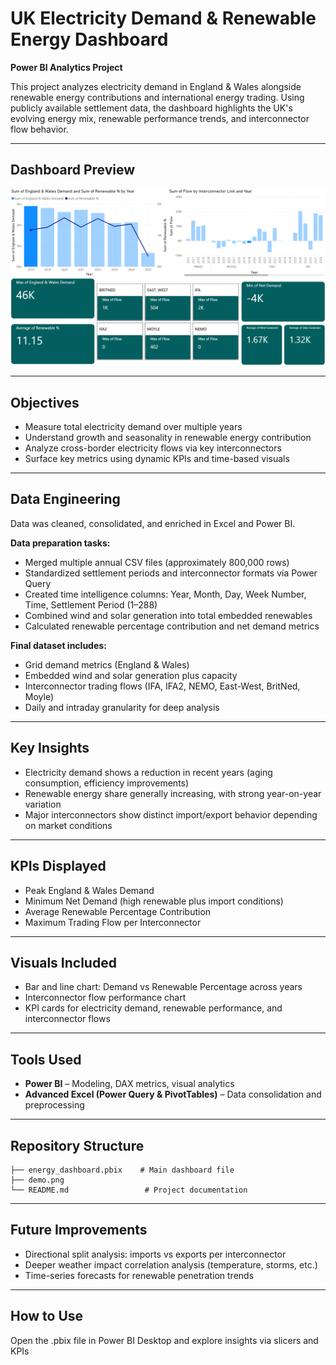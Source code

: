 # UK Electricity Demand & Renewable Energy Dashboard

**Power BI Analytics Project**

This project analyzes electricity demand in England & Wales alongside renewable energy contributions and international energy trading. Using publicly available settlement data, the dashboard highlights the UK's evolving energy mix, renewable performance trends, and interconnector flow behavior.

---

## Dashboard Preview

![alt text](https://github.com/Alexandercheng-rsch/UK-Electricity-Demand-Dashboard/blob/main/demo.png)

---

## Objectives

- Measure total electricity demand over multiple years
- Understand growth and seasonality in renewable energy contribution
- Analyze cross-border electricity flows via key interconnectors
- Surface key metrics using dynamic KPIs and time-based visuals

---

## Data Engineering

Data was cleaned, consolidated, and enriched in Excel and Power BI.

**Data preparation tasks:**
- Merged multiple annual CSV files (approximately 800,000 rows)
- Standardized settlement periods and interconnector formats via Power Query
- Created time intelligence columns: Year, Month, Day, Week Number, Time, Settlement Period (1–288)
- Combined wind and solar generation into total embedded renewables
- Calculated renewable percentage contribution and net demand metrics

**Final dataset includes:**
- Grid demand metrics (England & Wales)
- Embedded wind and solar generation plus capacity
- Interconnector trading flows (IFA, IFA2, NEMO, East-West, BritNed, Moyle)
- Daily and intraday granularity for deep analysis

---

## Key Insights

- Electricity demand shows a reduction in recent years (aging consumption, efficiency improvements)
- Renewable energy share generally increasing, with strong year-on-year variation
- Major interconnectors show distinct import/export behavior depending on market conditions

---

## KPIs Displayed

- Peak England & Wales Demand
- Minimum Net Demand (high renewable plus import conditions)
- Average Renewable Percentage Contribution
- Maximum Trading Flow per Interconnector

---

## Visuals Included

- Bar and line chart: Demand vs Renewable Percentage across years
- Interconnector flow performance chart
- KPI cards for electricity demand, renewable performance, and interconnector flows

---

## Tools Used

- **Power BI** – Modeling, DAX metrics, visual analytics
- **Advanced Excel (Power Query & PivotTables)** – Data consolidation and preprocessing

---

## Repository Structure

```
├── energy_dashboard.pbix    # Main dashboard file
├── demo.png 
└── README.md                 # Project documentation
```

---

## Future Improvements

- Directional split analysis: imports vs exports per interconnector
- Deeper weather impact correlation analysis (temperature, storms, etc.)
- Time-series forecasts for renewable penetration trends

---

## How to Use

Open the .pbix file in Power BI Desktop and explore insights via slicers and KPIs
